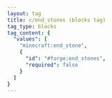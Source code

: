```yaml
---
layout: tag
title: c/end_stones (blocks tag)
tag_type: blocks
tag_content: {
  "values": [
    "minecraft:end_stone",
    {
      "id": "#forge:end_stones",
      "required": false
    }
  ]
}
---
```

